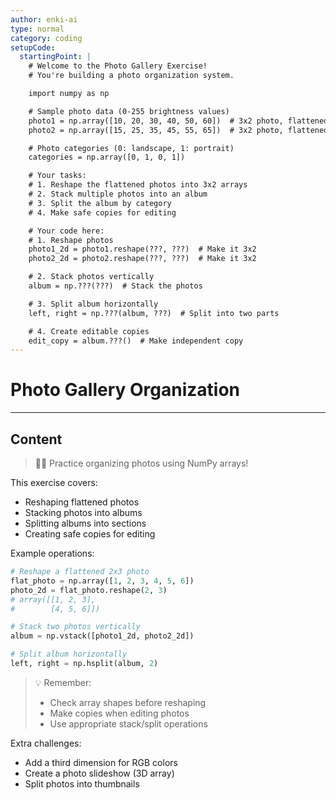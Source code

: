 ```yaml
---
author: enki-ai
type: normal
category: coding
setupCode:
  startingPoint: |
    # Welcome to the Photo Gallery Exercise!
    # You're building a photo organization system.

    import numpy as np

    # Sample photo data (0-255 brightness values)
    photo1 = np.array([10, 20, 30, 40, 50, 60])  # 3x2 photo, flattened
    photo2 = np.array([15, 25, 35, 45, 55, 65])  # 3x2 photo, flattened

    # Photo categories (0: landscape, 1: portrait)
    categories = np.array([0, 1, 0, 1])

    # Your tasks:
    # 1. Reshape the flattened photos into 3x2 arrays
    # 2. Stack multiple photos into an album
    # 3. Split the album by category
    # 4. Make safe copies for editing

    # Your code here:
    # 1. Reshape photos
    photo1_2d = photo1.reshape(???, ???)  # Make it 3x2
    photo2_2d = photo2.reshape(???, ???)  # Make it 3x2

    # 2. Stack photos vertically
    album = np.???(???)  # Stack the photos

    # 3. Split album horizontally
    left, right = np.???(album, ???)  # Split into two parts

    # 4. Create editable copies
    edit_copy = album.???()  # Make independent copy
---
```


# Photo Gallery Organization

---

## Content

> 👩‍💻 Practice organizing photos using NumPy arrays!

This exercise covers:

- Reshaping flattened photos
- Stacking photos into albums
- Splitting albums into sections
- Creating safe copies for editing

Example operations:

```python
# Reshape a flattened 2x3 photo
flat_photo = np.array([1, 2, 3, 4, 5, 6])
photo_2d = flat_photo.reshape(2, 3)
# array([[1, 2, 3],
#        [4, 5, 6]])

# Stack two photos vertically
album = np.vstack([photo1_2d, photo2_2d])

# Split album horizontally
left, right = np.hsplit(album, 2)
```

> 💡 Remember:
>
> - Check array shapes before reshaping
> - Make copies when editing photos
> - Use appropriate stack/split operations

Extra challenges:

- Add a third dimension for RGB colors
- Create a photo slideshow (3D array)
- Split photos into thumbnails
